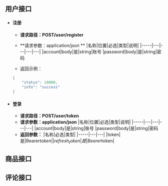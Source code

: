 ## 用户接口
- #### **注册**

	- **请求路径：POST/user/register**

	- **请求参数：application/json **
	|名称|位置|必选|类型|说明|
	|-----|---|---|---|---|
	|account|body|是|string|账号
	|password|body|是|string|密码
	- 返回示例：
	```Go
	{
		"status": 10000,
		"info": "success"
	}
	```
- #### **登录**
	- **请求路径：POST/user/token**
	- **请求参数：application/json**
	|名称|位置|必选|类型|说明|
	|-----|---|---|---|---|
	|account|body|是|string|账号
	|password|body|是|string|密码
	- **返回参数：**
	|名称|必选|类型|
	|-----|---|---|
	|token|是|Bearer$token|
	|refresh_token|是|Bearer$token|
## 商品接口

## 评论接口
